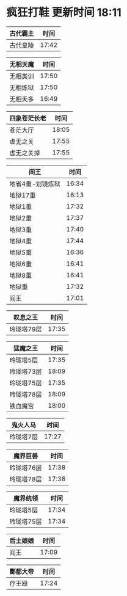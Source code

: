 # 疯狂打鞋 更新时间 18:11

| 古代霸主   | 时间    |
|--------|-------|
| 古代皇陵 | 17:42 |

| 无相天魔   | 时间    |
|--------|-------|
| 无相类训 | 17:50 |
| 无相炼狱 | 17:50 |
| 无相夭多 | 16:49 |

| 四象苍茫长老   | 时间    |
|--------|-------|
| 苍茫大厅 | 18:05 |
| 虚无之关 | 17:55 |
| 虚无之关掉 | 17:55 |

| 间王   | 时间    |
|--------|-------|
| 地省4重-划镜炼狱 | 16:34 |
| 地狱17重 | 16:13 |
| 地狱1重 | 17:32 |
| 地狱2重 | 17:37 |
| 地狱3重 | 17:40 |
| 地狱4重 | 17:44 |
| 地狱5重 | 16:36 |
| 地狱6重 | 16:41 |
| 地狱8重 | 16:41 |
| 地狱重 | 17:32 |
| 阎王 | 17:01 |

| 叹息之王   | 时间    |
|--------|-------|
| 玲珑塔79层 | 17:35 |

| 猛魔之王   | 时间    |
|--------|-------|
| 玲珑塔5层 | 17:35 |
| 玲珑塔73层 | 18:09 |
| 玲珑塔75层 | 17:35 |
| 玲珑塔78层 | 18:09 |
| 铁血魔宫 | 18:00 |

| 鬼火人马   | 时间    |
|--------|-------|
| 玲珑塔7层 | 17:27 |

| 魔界巨兽   | 时间    |
|--------|-------|
| 玲珑塔76层 | 17:38 |
| 玲珑塔78层 | 17:38 |

| 魔界统领   | 时间    |
|--------|-------|
| 玲珑塔5层 | 17:34 |
| 玲珑塔75层 | 17:34 |

| 后土娘娘   | 时间    |
|--------|-------|
| 阎王 | 17:09 |

| 酆都大帝   | 时间    |
|--------|-------|
| 疗王殴 | 17:24 |
